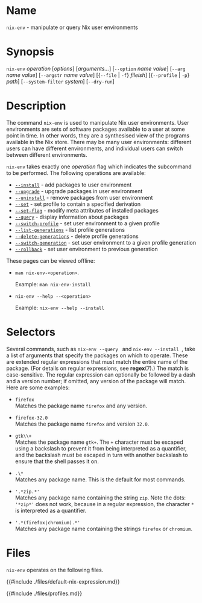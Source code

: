 # Name

`nix-env` - manipulate or query Nix user environments

# Synopsis

`nix-env` *operation* [*options*] [*arguments…*]
  [`--option` *name* *value*]
  [`--arg` *name* *value*]
  [`--argstr` *name* *value*]
  [{`--file` | `-f`} *fileish*]
  [{`--profile` | `-p`} *path*]
  [`--system-filter` *system*]
  [`--dry-run`]

# Description

The command `nix-env` is used to manipulate Nix user environments. User
environments are sets of software packages available to a user at some
point in time. In other words, they are a synthesised view of the
programs available in the Nix store. There may be many user
environments: different users can have different environments, and
individual users can switch between different environments.

`nix-env` takes exactly one *operation* flag which indicates the
subcommand to be performed. The following operations are available:

- [`--install`](./nix-env/install.md) - add packages to user environment
- [`--upgrade`](./nix-env/upgrade.md) - upgrade packages in user environment
- [`--uninstall`](./nix-env/uninstall.md) - remove packages from user environment
- [`--set`](./nix-env/set.md) - set profile to contain a specified derivation
- [`--set-flag`](./nix-env/set-flag.md) - modify meta attributes of installed packages
- [`--query`](./nix-env/query.md) - display information about packages
- [`--switch-profile`](./nix-env/switch-profile.md) - set user environment to a given profile
- [`--list-generations`](./nix-env/list-generations.md) - list profile generations
- [`--delete-generations`](./nix-env/delete-generations.md) - delete profile generations
- [`--switch-generation`](./nix-env/switch-generation.md) - set user environment to a given profile generation
- [`--rollback`](./nix-env/rollback.md) - set user environment to previous generation

These pages can be viewed offline:

- `man nix-env-<operation>`.

  Example: `man nix-env-install`

- `nix-env --help --<operation>`

  Example: `nix-env --help --install`

# Selectors

Several commands, such as `nix-env --query ` and `nix-env --install `, take a list of
arguments that specify the packages on which to operate. These are
extended regular expressions that must match the entire name of the
package. (For details on regular expressions, see **regex**(7).) The match is
case-sensitive. The regular expression can optionally be followed by a
dash and a version number; if omitted, any version of the package will
match. Here are some examples:

  - `firefox`\
    Matches the package name `firefox` and any version.

  - `firefox-32.0`\
    Matches the package name `firefox` and version `32.0`.

  - `gtk\\+`\
    Matches the package name `gtk+`. The `+` character must be escaped
    using a backslash to prevent it from being interpreted as a
    quantifier, and the backslash must be escaped in turn with another
    backslash to ensure that the shell passes it on.

  - `.\*`\
    Matches any package name. This is the default for most commands.

  - `'.*zip.*'`\
    Matches any package name containing the string `zip`. Note the dots:
    `'*zip*'` does not work, because in a regular expression, the
    character `*` is interpreted as a quantifier.

  - `'.*(firefox|chromium).*'`\
    Matches any package name containing the strings `firefox` or
    `chromium`.

# Files

`nix-env` operates on the following files.

{{#include ./files/default-nix-expression.md}}

{{#include ./files/profiles.md}}
